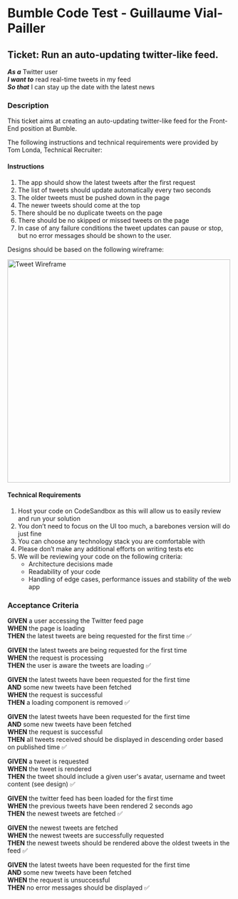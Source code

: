 # Bumble Code Test - Guillaume Vial-Pailler

## Ticket: Run an auto-updating twitter-like feed.

**_As a_** Twitter user<br/>
**_I want to_** read real-time tweets in my feed<br/>
**_So that_** I can stay up the date with the latest news

### Description

This ticket aims at creating an auto-updating twitter-like feed for the Front-End position at Bumble.

The following instructions and technical requirements were provided by Tom Londa, Technical Recruiter:

#### Instructions

1. The app should show the latest tweets after the first request
2. The list of tweets should update automatically every two seconds
3. The older tweets must be pushed down in the page
4. The newer tweets should come at the top
5. There should be no duplicate tweets on the page
6. There should be no skipped or missed tweets on the page
7. In case of any failure conditions the tweet updates can pause or stop, but no error messages should be shown to the user.

Designs should be based on the following wireframe:

<img src="./codeReviewAssets/wireframe.png"
alt="Tweet Wireframe"
style="width: 500px;" />

#### Technical Requirements

1. Host your code on CodeSandbox as this will allow us to easily review and run your solution
2. You don’t need to focus on the UI too much, a barebones version will do just fine
3. You can choose any technology stack you are comfortable with
4. Please don’t make any additional efforts on writing tests etc
5. We will be reviewing your code on the following criteria:
   - Architecture decisions made
   - Readability of your code
   - Handling of edge cases, performance issues and stability of the web app

### Acceptance Criteria

**GIVEN** a user accessing the Twitter feed page<br />
**WHEN** the page is loading<br />
**THEN** the latest tweets are being requested for the first time ✅

**GIVEN** the latest tweets are being requested for the first time<br />
**WHEN** the request is processing<br />
**THEN** the user is aware the tweets are loading ✅

**GIVEN** the latest tweets have been requested for the first time<br />
**AND** some new tweets have been fetched<br />
**WHEN** the request is successful<br />
**THEN** a loading component is removed ✅

**GIVEN** the latest tweets have been requested for the first time<br />
**AND** some new tweets have been fetched<br />
**WHEN** the request is successful<br />
**THEN** all tweets received should be displayed in descending order based on published time ✅

**GIVEN** a tweet is requested<br />
**WHEN** the tweet is rendered<br />
**THEN** the tweet should include a given user's avatar, username and tweet content (see design) ✅

**GIVEN** the twitter feed has been loaded for the first time<br />
**WHEN** the previous tweets have been rendered 2 seconds ago<br />
**THEN** the newest tweets are fetched ✅

**GIVEN** the newest tweets are fetched<br />
**WHEN** the newest tweets are successfully requested<br />
**THEN** the newest tweets should be rendered above the oldest tweets in the feed ✅

**GIVEN** the latest tweets have been requested for the first time<br />
**AND** some new tweets have been fetched<br />
**WHEN** the request is unsuccessful<br />
**THEN** no error messages should be displayed ✅
